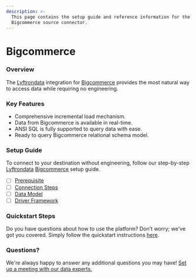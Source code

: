 ```yaml
---
description: >-
  This page contains the setup guide and reference information for the
  Bigcommerce source connector.
---
```


# Bigcommerce

### Overview

The [Lyftrondata](https://www.lyftrondata.com/) integration for [Bigcommerce](https://www.lyftrondata.com/integration/finance-analytics/bigcommerce/) provides the most natural way to access data while requiring no engineering.

### Key Features

* Comprehensive incremental load mechanism.
* Data from Bigcommerce is available in real-time.
* ANSI SQL is fully supported to query data with ease.
* Ready to query Bigcommerce relational schema model.

### Setup Guide

To connect to your destination without engineering, follow our step-by-step [Lyftrondata](https://www.lyftrondata.com/) [Bigcommerce](https://www.lyftrondata.com/integration/finance-analytics/bigcommerce/) setup guide.

* [ ] [Prerequisite](prerequisite.md)
* [ ] [Connection Steps](connection-steps.md)
* [ ] [Data Model](data-model/erd.md)
* [ ] [Driver Framework](driver-framework/)

### Quickstart Steps

Do you have questions about how to use the platform? Don't worry; we've got you covered. Simply follow the quickstart instructions [here](broken-reference).

### Questions? <a href="#questions" id="questions"></a>

We're always happy to answer any additional questions you may have! [Set up a meeting with our data experts.](https://www.lyftrondata.com/book-a-meeting/)
